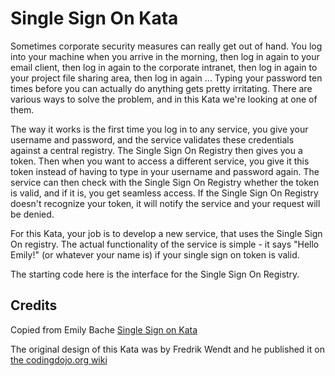 # Single Sign On Kata

Sometimes corporate security measures can really get out of hand. You log into your machine when you arrive in the morning, then log in again to your email client, then log in again to the corporate intranet, then log in again to your project file sharing area, then log in again ... Typing your password ten times before you can actually do anything gets pretty irritating. There are various ways to solve the problem, and in this Kata we're looking at one of them.

The way it works is the first time you log in to any service, you give your username and password, and the service validates these credentials against a central registry. The Single Sign On Registry then gives you a token. Then when you want to access a different service, you give it this token instead of having to type in your username and password again. The service can then check with the Single Sign On Registry whether the token is valid, and if it is, you get seamless access. If the Single Sign On Registry doesn't recognize your token, it will notify the service and your request will be denied.

For this Kata, your job is to develop a new service, that uses the Single Sign On registry. The actual functionality of the service is simple - it says "Hello Emily!" (or whatever your name is) if your single sign on token is valid.

The starting code here is the interface for the Single Sign On Registry.

## Credits
Copied from Emily Bache [Single Sign on Kata](https://github.com/emilybache/Single-Sign-On-Kata)

The original design of this Kata was by Fredrik Wendt and he published it on [the codingdojo.org wiki](http://codingdojo.org/cgi-bin/index.pl?KataJEEWebAuthentication)
